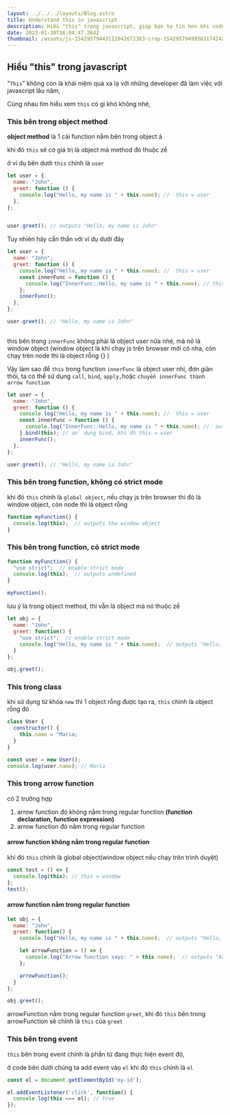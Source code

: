 ```yaml
---
layout: ../../../layouts/Blog.astro
title: Understand this in javascript
description: Hiểu "this" trong javascript, giúp bạn tự tin hơn khi code với mấy ông senior
date: 2023-01-30T16:04:47.264Z
thumbnail: /assets/js-15429579443112042672363-crop-1542957949936317424252.webp
---
```

## Hiểu "this" trong javascript

"`T﻿his`" không còn là khái niệm quá xa lạ với những developer đã làm việc với javascript lâu năm, 

Cùng nhau tìm hiểu xem `this` có gì khó không nhé,

### This bên trong object method

**object method** là 1 cái function nằm bên trong object á

khi đó `this` sẽ có giá trị là object mà method đó thuộc zề

ở ví dụ bên dưới `this` chính là `user`

```javascript
let user = {
  name: "John",
  greet: function () {
    console.log("Hello, my name is " + this.name); //  this = user
  },
};


user.greet(); // outputs "Hello, my name is John"
```

Tuy nhiên hãy cẩn thẩn với ví dụ dưới đây

```javascript
let user = {
  name: "John",
  greet: function () {
    console.log("Hello, my name is " + this.name); //  this = user
    const innerFunc = function () {
      console.log("InnerFunc::Hello, my name is " + this.name); // this = window, output "InnerFunc::Hello, my name is undefined"
    };
    innerFunc();
  },
};

user.greet(); // "Hello, my name is John" 
			  
```

this bên trong `innerFunc` không phải là object user nữa nhé, mà nó là window object (window object là khi chạy js trên browser mới có nha, còn chạy trên node thì là object rỗng {} )

Vậy làm sao để `this` trong function `innerFunc` là object user nhỉ, đơn giản thôi, ta có thể sử dụng `call`, `bind`, `apply,`hoặc `chuyển innerFunc thành arrow function`

```javascript
let user = {
  name: "John",
  greet: function () {
    console.log("Hello, my name is " + this.name); //  this = user
    const innerFunc = function () {
      console.log("InnerFunc::Hello, my name is " + this.name); //  output "InnerFunc::Hello, my name is John"
    }.bind(this); // sử dụng bind, khi đó this = user
    innerFunc();
  },
};

user.greet(); // "Hello, my name is John" 
```

### This bên trong function, không có strict mode

khi đó `this` chính là `global object`, nếu chạy js trên browser thì đó là window object, còn node thì là object rỗng

```javascript
function myFunction() {
  console.log(this);  // outputs the window object
}
```

### This bên trong function, có strict mode

```javascript
function myFunction() {
  "use strict";  // enable strict mode
  console.log(this);  // outputs undefined
}

myFunction();
```

lưu ý là trong object method, thì vẫn là object mà nó thuộc zề

```javascript
let obj = {
  name: "John",
  greet: function() {
    "use strict";  // enable strict mode
    console.log("Hello, my name is " + this.name);  // outputs "Hello, my name is John"
  }
};

obj.greet();
```

### This trong class

khi sử dụng từ khóa `new` thì 1 object rỗng được tạo ra, `this` chính là object rỗng đó

```javascript
class User {
  constructor() {
    this.name = "Maria;
  }
}

const user = new User();
console.log(user.name); // Maria
```

### This trong arrow function

có 2 trường hợp

1. arrow function đó không nằm trong regular function **(function declaration, function expression)**
2. arrow function đó nằm trong regular function

#### arrow function không nằm trong regular function

khi đó `this` chính là global object(window object nếu chạy trên trình duyệt)

```javascript
const test = () => {
  console.log(this); // this = window
};
test();
```

#### arrow function nằm trong regular function

```javascript
let obj = {
  name: "John",
  greet: function() {
    console.log("Hello, my name is " + this.name);  // outputs "Hello, my name is John"

    let arrowFunction = () => {
      console.log("Arrow function says: " + this.name);  // outputs "Arrow function says: John"
    };

    arrowFunction();
  }
};

obj.greet();
```

arrowFunction nằm trong regular function `greet`, khi đó `this` bên trong arrowFunction sẽ chính là `this` của `greet`

### This bên trong event

`this` bên trong event chính là phần tử đang thực hiện event đó, 

ở code bên dưới chúng ta add event vào `el` khi đó `this` chính là `el`

```javascript
const el = document.getElementById('my-id');

el.addEventListener('click', function() {
  console.log(this === el); // true
});
```